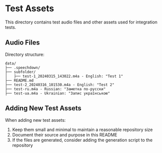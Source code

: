 # Test Assets

This directory contains test audio files and other assets used for integration tests.

## Audio Files

Directory structure:
```
data/
├── .speechdown/
├── subfolder/
│   ├── test-1_20240315_143022.m4a - English: "Test 1"
├── README.md
├── test-2_20240316_101530.m4a - English: "Test 2"
├── test-ru.m4a - Russian: "Заметка по-русски"
├── test-ua.m4a - Ukrainian: "Запис українською"
```

## Adding New Test Assets

When adding new test assets:

1. Keep them small and minimal to maintain a reasonable repository size
2. Document their source and purpose in this README
3. If the files are generated, consider adding the generation script to the repository
